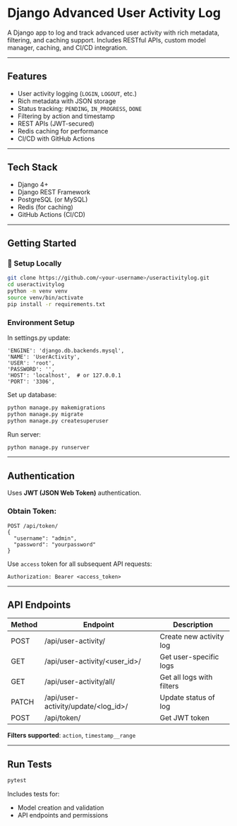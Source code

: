 #  Django Advanced User Activity Log

A Django app to log and track advanced user activity with rich metadata, filtering, and caching support. Includes RESTful APIs, custom model manager, caching, and CI/CD integration.

---

##  Features

- User activity logging (`LOGIN`, `LOGOUT`, etc.)
- Rich metadata with JSON storage
- Status tracking: `PENDING`, `IN_PROGRESS`, `DONE`
- Filtering by action and timestamp
- REST APIs (JWT-secured)
- Redis caching for performance
- CI/CD with GitHub Actions

---

## Tech Stack

- Django 4+
- Django REST Framework
- PostgreSQL (or MySQL)
- Redis (for caching)
- GitHub Actions (CI/CD)

---

## Getting Started

### 🔧 Setup Locally

```bash
git clone https://github.com/<your-username>/useractivitylog.git
cd useractivitylog
python -m venv venv
source venv/bin/activate
pip install -r requirements.txt
```

### Environment Setup
In settings.py update:

```env
'ENGINE': 'django.db.backends.mysql',
'NAME': 'UserActivity',
'USER': 'root',
'PASSWORD': '',
'HOST': 'localhost',  # or 127.0.0.1
'PORT': '3306',
```

Set up database:
```bash
python manage.py makemigrations
python manage.py migrate
python manage.py createsuperuser
```

Run server:
```bash
python manage.py runserver
```

---

## Authentication

Uses **JWT (JSON Web Token)** authentication.

### Obtain Token:
```http
POST /api/token/
{
  "username": "admin",
  "password": "yourpassword"
}
```
Use `access` token for all subsequent API requests:
```http
Authorization: Bearer <access_token>
```

---

## API Endpoints

| Method | Endpoint | Description |
|--------|----------|-------------|
| POST   | /api/user-activity/ | Create new activity log |
| GET    | /api/user-activity/<user_id>/ | Get user-specific logs |
| GET    | /api/user-activity/all/ | Get all logs with filters |
| PATCH  | /api/user-activity/update/<log_id>/ | Update status of log |
| POST   | /api/token/ | Get JWT token |

**Filters supported**: `action`, `timestamp__range`

---

## Run Tests

```bash
pytest
```

Includes tests for:
- Model creation and validation
- API endpoints and permissions

